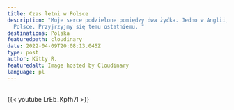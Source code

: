 ```yaml
---
title: Czas letni w Polsce
description: "Moje serce podzielone pomiędzy dwa żyćka. Jedno w Anglii, drugie w
  Polsce. Przyjrzyjmy się temu ostatniemu. "
destinations: Polska
featuredpath: cloudinary
date: 2022-04-09T20:08:13.045Z
type: post
author: Kitty R.
featuredalt: Image hosted by Cloudinary
language: pl
---
```

<br>{{< youtube LrEb_Kpfh7I >}}</br>